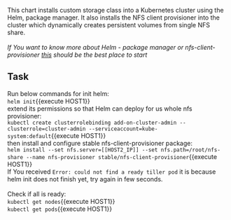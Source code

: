 This chart installs custom storage class into a Kubernetes cluster using the Helm, package manager. It also installs the NFS client provisioner into the cluster which dynamically creates persistent volumes from single NFS share.<br><br>
_If You want to know more about Helm - package manager or nfs-client-provisioner <a href="https://helm.sh/">this</a> should be the best place to start_

## Task

Run below commands for init helm:<br>
`helm init`{{execute HOST1}}<br>
extend its permissions so that Helm can deploy for us whole nfs provisioner:<br>
`kubectl create clusterrolebinding add-on-cluster-admin --clusterrole=cluster-admin --serviceaccount=kube-system:default`{{execute HOST1}}<br>
then install and configure stable nfs-client-provisioner package:<br>
`helm install --set nfs.server=[[HOST2_IP]] --set nfs.path=/root/nfs-share --name nfs-provisioner stable/nfs-client-provisioner`{{execute HOST1}}<br>
If You received `Error: could not find a ready tiller pod` it is because helm init does not finish yet, try again in few seconds.<br><br>
Check if all is ready:<br>
`kubectl get nodes`{{execute HOST1}}<br>
`kubectl get pods`{{execute HOST1}}<br>
